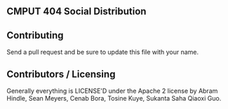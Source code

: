 ## CMPUT 404 Social Distribution

## Contributing
Send a pull request and be sure to update this file with your name.

## Contributors / Licensing
Generally everything is LICENSE'D under the Apache 2 license by Abram Hindle, Sean Meyers, Cenab Bora, Tosine Kuye, Sukanta Saha Qiaoxi Guo.
